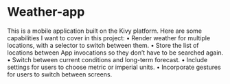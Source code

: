 # Weather-app
This is a mobile application built on the Kivy platform. 
 Here are some capabilities I want to cover in this project:
 • Render weather for multiple locations, with a selector to switch between them.
 • Store the list of locations between App invocations so they don’t have to be searched again.
 • Switch between current conditions and long-term forecast.
 • Include settings for users to choose metric or imperial units. 
 • Incorporate gestures for users to switch between screens.
